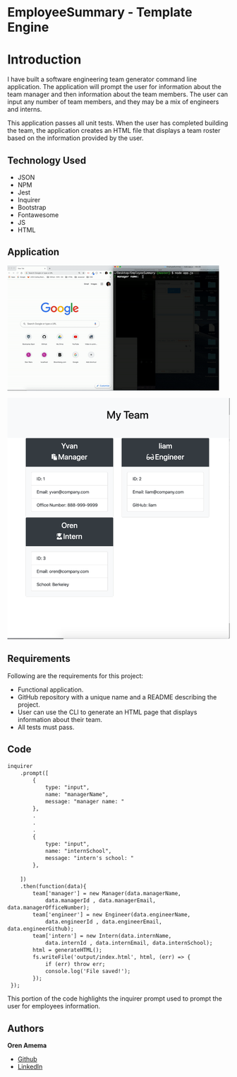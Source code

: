 # EmployeeSummary - Template Engine

# Introduction
I have built a software engineering team generator command line application. The application will prompt the user for information about the team manager and then information about the team members. The user can input any number of team members, and they may be a mix of engineers and interns. 

This application passes all unit tests. When the user has completed building the team, the application creates an HTML file that displays a team roster based on the information provided by the user. 

## Technology Used
* JSON
* NPM
* Jest
* Inquirer
* Bootstrap
* Fontawesome
* JS
* HTML

## Application
![alt text](https://github.com/orenamema/EmployeeSummary/raw/master/images/employee.gif)

![alt text](https://github.com/orenamema/EmployeeSummary/raw/master/images/employee2.png)

## Requirements

Following are the requirements for this project:

* Functional application.
* GitHub repository with a unique name and a README describing the project.
* User can use the CLI to generate an HTML page that displays information about their team.
* All tests must pass.

## Code
```
inquirer
    .prompt([
        {
            type: "input",
            name: "managerName",
            message: "manager name: "
        },
        .
        .       
        .           
        {
            type: "input",
            name: "internSchool",
            message: "intern's school: "
        },                

    ])
    .then(function(data){
    	team['manager'] = new Manager(data.managerName, 
    		data.managerId , data.managerEmail, data.managerOfficeNumber);
    	team['engineer'] = new Engineer(data.engineerName, 
    		data.engineerId , data.engineerEmail, data.engineerGithub);
    	team['intern'] = new Intern(data.internName, 
    		data.internId , data.internEmail, data.internSchool);
    	html = generateHTML();
    	fs.writeFile('output/index.html', html, (err) => {
		    if (err) throw err;
		    console.log('File saved!');
		});
 });
 ```
 This portion of the code highlights the inquirer prompt used to prompt the user for employees information.

## Authors
**Oren Amema**
* [Github](https://github.com/orenamema)
* [LinkedIn](https://www.linkedin.com/in/oren-amematekpo-b7a12b13)
